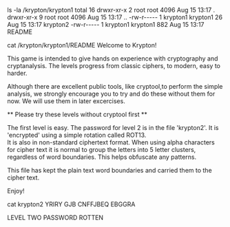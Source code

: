 ls -la /krypton/krypton1
total 16
drwxr-xr-x 2 root     root     4096 Aug 15 13:17 .
drwxr-xr-x 9 root     root     4096 Aug 15 13:17 ..
-rw-r----- 1 krypton1 krypton1   26 Aug 15 13:17 krypton2
-rw-r----- 1 krypton1 krypton1  882 Aug 15 13:17 README

cat /krypton/krypton1/README
Welcome to Krypton!

This game is intended to give hands on experience with cryptography
and cryptanalysis.  The levels progress from classic ciphers, to modern,
easy to harder.

Although there are excellent public tools, like cryptool,to perform
the simple analysis, we strongly encourage you to try and do these
without them for now.  We will use them in later excercises.

** Please try these levels without cryptool first **


The first level is easy.  The password for level 2 is in the file 
'krypton2'.  It is 'encrypted' using a simple rotation called ROT13.  
It is also in non-standard ciphertext format.  When using alpha characters for
cipher text it is normal to group the letters into 5 letter clusters, 
regardless of word boundaries.  This helps obfuscate any patterns.

This file has kept the plain text word boundaries and carried them to
the cipher text.

Enjoy!

cat krypton2 
YRIRY GJB CNFFJBEQ EBGGRA


LEVEL TWO PASSWORD ROTTEN